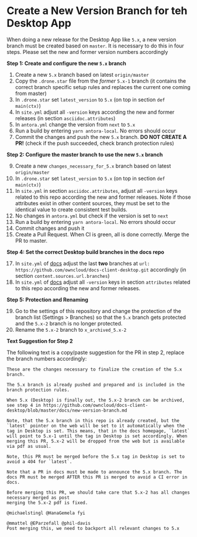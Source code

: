 # Create a New Version Branch for teh Desktop App

When doing a new release for the Desktop App like `5.x`, a new version branch must be created based on `master`. It is necessary to do this in four steps. Please set the new and former version numbers accordingly

**Step 1: Create and configure the new `5.x` branch**

1.  Create a new `5.x` branch based on latest `origin/master`
2.  Copy the `.drone.star` file from the _former_ `5.x-1` branch
    (it contains the correct branch specific setup rules and replaces the current one coming from master)
4.  In `.drone.star` set `latest_version` to `5.x` (on top in section `def main(ctx)`)
5.  In `site.yml` adjust all `-version` keys according the new and former releases
    (in section `asciidoc.attributes`)
6.  In `antora.yml` change the version from `next` to `5.x`
7.  Run a build by entering `yarn antora-local`. No errors should occur
8.  Commit the changes and push the new `5.x` branch. **DO NOT CREATE A PR!** (check if the push succeeded, check branch protection rules)

**Step 2: Configure the master branch to use the new `5.x` branch**

9.  Create a new `changes_necessary_for_5.x` branch based on latest `origin/master`
10. In `.drone.star` set `latest_version` to `5.x` (on top in section `def main(ctx)`)
11. In `site.yml` in section `asciidoc.attributes`, adjust all `-version` keys related to this repo according the new and former releases. Note if those attributes exist in other content sources, they must be set to the identical value to create consistent test builds.
12. No changes in `antora.yml` but check if the version is set to `next`
14. Run a build by entering `yarn antora-local`. No errors should occur
15. Commit changes and push it
16. Create a Pull Request. When CI is green, all is done correctly. Merge the PR to master.

**Step 4: Set the correct Desktop build branches in the docs repo**

17. In `site.yml` of [docs](https://github.com/owncloud/docs/blob/master/site.yml) adjust the last **two** branches at `url: https://github.com/owncloud/docs-client-desktop.git` accordingly
    (in section `content.sources.url.branches`)
18. In `site.yml` of [docs](https://github.com/owncloud/docs/blob/master/site.yml) adjust all `-version` keys in section `attributes` related to this repo according the new and former releases.

**Step 5: Protection and Renaming**

19. Go to the settings of this repository and change the protection of the branch list (Settings > Branches) so that
    the `5.x` branch gets protected and the `5.x-2` branch is no longer protected.
20. Rename the `5.x-2` branch to `x_archived_5.x-2`

**Text Suggestion for Step 2**

The following text is a copy/paste suggestion for the PR in step 2, replace the branch numbers accordingly:
```
These are the changes necessary to finalize the creation of the 5.x branch.

The 5.x branch is already pushed and prepared and is included in the branch protection rules.

When 5.x (Desktop) is finally out, the 5.x-2 branch can be archived, see step 4 in https://github.com/owncloud/docs-client-desktop/blob/master/docs/new-version-branch.md

Note, that the 5.x branch in this repo is already created, but the `latest` pointer on the web will be set to it automatically when the tag in Desktop is set. This means, that in the docs homepage, `latest` will point to 5.x-1 until the tag in Desktop is set accordingly. When merging this PR, 5.x-2 will be dropped from the web but is available via pdf as usual.

Note, this PR must be merged before the 5.x tag in Desktop is set to avoid a 404 for `latest`.

Note that a PR in docs must be made to announce the 5.x branch. The docs PR must be merged AFTER this PR is merged to avoid a CI error in docs.

Before merging this PR, we should take care that 5.x-2 has all changes necessary merged as post
merging the 5.x-2 pdf is fixed.

@michaelstingl @HanaGemela fyi

@mmattel @EParzefall @phil-davis
Post merging this, we need to backport all relevant changes to 5.x
```
